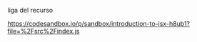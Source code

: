 liga del recurso

https://codesandbox.io/p/sandbox/introduction-to-jsx-h8ub1?file=%2Fsrc%2Findex.js

